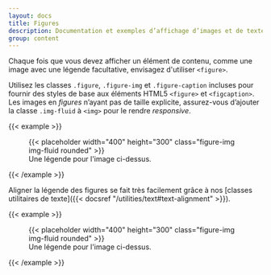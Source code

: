 ```yaml
---
layout: docs
title: Figures
description: Documentation et exemples d’affichage d’images et de texte associés avec le composant figure de Bootstrap.
group: content
---
```


Chaque fois que vous devez afficher un élément de contenu, comme une image avec une légende facultative, envisagez d'utiliser `<figure>`.

Utilisez les classes `.figure`, `.figure-img` et `.figure-caption` incluses pour fournir des styles de base aux éléments HTML5 `<figure>` et `<figcaption>`. Les images en _figures_ n’ayant pas de taille explicite, assurez-vous d’ajouter la classe `.img-fluid` à `<img>` pour le rendre _responsive_.

{{< example >}}
<figure class="figure">
  {{< placeholder width="400" height="300" class="figure-img img-fluid rounded" >}}
  <figcaption class="figure-caption">Une légende pour l'image ci-dessus.</figcaption>
</figure>
{{< /example >}}

Aligner la légende des figures se fait très facilement grâce à nos [classes utilitaires de texte]({{< docsref "/utilities/text#text-alignment" >}}).

{{< example >}}
<figure class="figure">
  {{< placeholder width="400" height="300" class="figure-img img-fluid rounded" >}}
  <figcaption class="figure-caption text-right">Une légende pour l'image ci-dessus.</figcaption>
</figure>
{{< /example >}}
